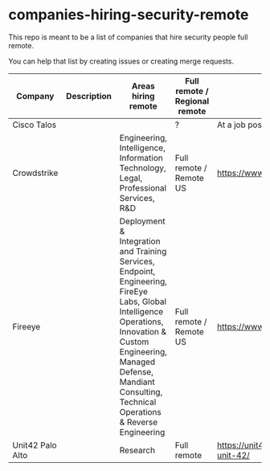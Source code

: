 # companies-hiring-security-remote
This repo is meant to be a list of companies that hire security people full remote.

You can help that list by creating issues or creating merge requests.

Company | Description | Areas hiring remote| Full remote / Regional remote | Source | Job Postings link|
|---|---|---|---|---|---|
| Cisco Talos |   | | ? | At a job posting page | [Link!](https://www.talosintelligence.com/careers) |
| Crowdstrike |   |Engineering, Intelligence, Information Technology, Legal, Professional Services, R&D | Full remote / Remote US | https://www.crowdstrike.com/careers/ | [Link!](https://www.crowdstrike.com/careers/) |
| Fireeye |   |Deployment & Integration and Training Services, Endpoint, Engineering, FireEye Labs, Global Intelligence Operations, Innovation & Custom Engineering, Managed Defense, Mandiant Consulting, Technical Operations & Reverse Engineering| Full remote / Remote US | https://www.fireeye.com/company/jobs.html | [Link!](https://www.fireeye.com/company/jobs.html) |
| Unit42 Palo Alto |   |Research| Full remote | https://unit42.paloaltonetworks.com/about-unit-42/ | [Link!](https://jobs.jobvite.com/paloaltonetworks/jobs/all-jobs) |
